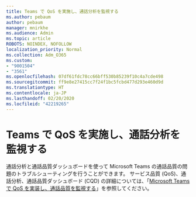 ```yaml
---
title: Teams で QoS を実施し、通話分析を監視する
ms.author: pebaum
author: pebaum
manager: mnirkhe
ms.audience: Admin
ms.topic: article
ROBOTS: NOINDEX, NOFOLLOW
localization_priority: Normal
ms.collection: Adm_O365
ms.custom:
- "9001504"
- "3561"
ms.openlocfilehash: 07df61fdc78cc66bff530b85239f10c4a7cde498
ms.sourcegitcommit: ff9e8e27415cc7f24f1bc5fcbd477d293e460d9d
ms.translationtype: HT
ms.contentlocale: ja-JP
ms.lasthandoff: 02/20/2020
ms.locfileid: "42219265"
---
```

# <a name="implement-qos-and-monitor-call-quality-in-teams"></a>Teams で QoS を実施し、通話分析を監視する

通話分析と通話品質ダッシュボードを使って Microsoft Teams の通話品質の問題のトラブルシューティングを行うことができます。 サービス品質 (QoS)、通話分析、通話品質ダッシュボード (CQD) の詳細については、「[Microsoft Teams で QoS を実装し、通話品質を監視する](https://docs.microsoft.com/ja-JP/microsoftteams/monitor-call-quality-qos)」を参照してください。 
